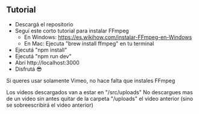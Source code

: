 ## Tutorial

- Descargá el repositorio
- Seguí este corto tutorial para instalar FFmpeg
  - En Windows: https://es.wikihow.com/instalar-FFmpeg-en-Windows
  - En Mac: Ejecuta "brew install ffmpeg" en tu terminal
- Ejecutá "npm install"
- Ejecutá "npm run dev"
- Abrí http://localhost:3000
- Disfrutá 😎

Si queres usar solamente Vimeo, no hace falta que instales FFmpeg

Los videos descargados van a estar en "/src/uploads"
No descargues mas de un video sin antes quitar de la carpeta "/uploads" el video anterior (sino se sobreescribirá el video anterior)
